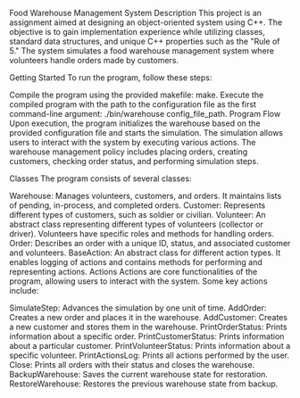 Food Warehouse Management System
Description
This project is an assignment aimed at designing an object-oriented system using C++. The objective is to gain implementation experience while utilizing classes, standard data structures, and unique C++ properties such as the "Rule of 5." The system simulates a food warehouse management system where volunteers handle orders made by customers.

Getting Started
To run the program, follow these steps:

Compile the program using the provided makefile: make.
Execute the compiled program with the path to the configuration file as the first command-line argument: ./bin/warehouse config_file_path.
Program Flow
Upon execution, the program initializes the warehouse based on the provided configuration file and starts the simulation. The simulation allows users to interact with the system by executing various actions. The warehouse management policy includes placing orders, creating customers, checking order status, and performing simulation steps.

Classes
The program consists of several classes:

Warehouse: Manages volunteers, customers, and orders. It maintains lists of pending, in-process, and completed orders.
Customer: Represents different types of customers, such as soldier or civilian.
Volunteer: An abstract class representing different types of volunteers (collector or driver). Volunteers have specific roles and methods for handling orders.
Order: Describes an order with a unique ID, status, and associated customer and volunteers.
BaseAction: An abstract class for different action types. It enables logging of actions and contains methods for performing and representing actions.
Actions
Actions are core functionalities of the program, allowing users to interact with the system. Some key actions include:

SimulateStep: Advances the simulation by one unit of time.
AddOrder: Creates a new order and places it in the warehouse.
AddCustomer: Creates a new customer and stores them in the warehouse.
PrintOrderStatus: Prints information about a specific order.
PrintCustomerStatus: Prints information about a particular customer.
PrintVolunteerStatus: Prints information about a specific volunteer.
PrintActionsLog: Prints all actions performed by the user.
Close: Prints all orders with their status and closes the warehouse.
BackupWarehouse: Saves the current warehouse state for restoration.
RestoreWarehouse: Restores the previous warehouse state from backup.
